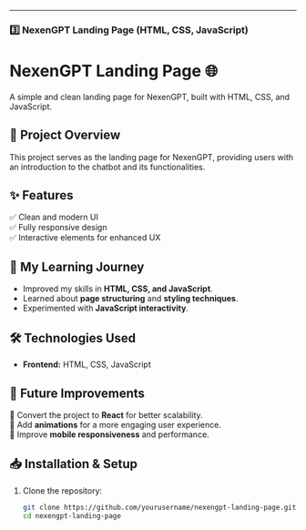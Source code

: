 
---

### **3️⃣ NexenGPT Landing Page (HTML, CSS, JavaScript)**

# NexenGPT Landing Page 🌐  
A simple and clean landing page for NexenGPT, built with HTML, CSS, and JavaScript.

## 📌 Project Overview  
This project serves as the landing page for NexenGPT, providing users with an introduction to the chatbot and its functionalities.

## ✨ Features  
✅ Clean and modern UI  
✅ Fully responsive design  
✅ Interactive elements for enhanced UX  

## 📖 My Learning Journey  
- Improved my skills in **HTML, CSS, and JavaScript**.  
- Learned about **page structuring** and **styling techniques**.  
- Experimented with **JavaScript interactivity**.  

## 🛠 Technologies Used  
- **Frontend:** HTML, CSS, JavaScript  

## 🚀 Future Improvements  
🔹 Convert the project to **React** for better scalability.  
🔹 Add **animations** for a more engaging user experience.  
🔹 Improve **mobile responsiveness** and performance.  

## 📥 Installation & Setup  
1. Clone the repository:  
   ```bash
   git clone https://github.com/yourusername/nexengpt-landing-page.git
   cd nexengpt-landing-page
